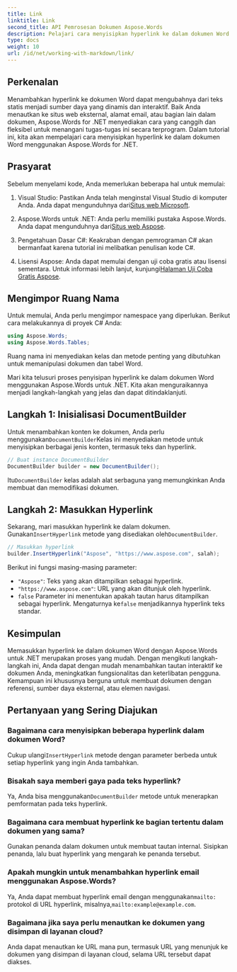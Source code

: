```yaml
---
title: Link
linktitle: Link
second_title: API Pemrosesan Dokumen Aspose.Words
description: Pelajari cara menyisipkan hyperlink ke dalam dokumen Word menggunakan Aspose.Words untuk .NET dengan panduan langkah demi langkah ini. Sempurnakan dokumen Anda dengan tautan interaktif dengan mudah.
type: docs
weight: 10
url: /id/net/working-with-markdown/link/
---
```

## Perkenalan

Menambahkan hyperlink ke dokumen Word dapat mengubahnya dari teks statis menjadi sumber daya yang dinamis dan interaktif. Baik Anda menautkan ke situs web eksternal, alamat email, atau bagian lain dalam dokumen, Aspose.Words for .NET menyediakan cara yang canggih dan fleksibel untuk menangani tugas-tugas ini secara terprogram. Dalam tutorial ini, kita akan mempelajari cara menyisipkan hyperlink ke dalam dokumen Word menggunakan Aspose.Words for .NET. 

## Prasyarat

Sebelum menyelami kode, Anda memerlukan beberapa hal untuk memulai:

1.  Visual Studio: Pastikan Anda telah menginstal Visual Studio di komputer Anda. Anda dapat mengunduhnya dari[Situs web Microsoft](https://visualstudio.microsoft.com/).

2.  Aspose.Words untuk .NET: Anda perlu memiliki pustaka Aspose.Words. Anda dapat mengunduhnya dari[Situs web Aspose](https://releases.aspose.com/words/net/).

3. Pengetahuan Dasar C#: Keakraban dengan pemrograman C# akan bermanfaat karena tutorial ini melibatkan penulisan kode C#.

4.  Lisensi Aspose: Anda dapat memulai dengan uji coba gratis atau lisensi sementara. Untuk informasi lebih lanjut, kunjungi[Halaman Uji Coba Gratis Aspose](https://releases.aspose.com/).

## Mengimpor Ruang Nama

Untuk memulai, Anda perlu mengimpor namespace yang diperlukan. Berikut cara melakukannya di proyek C# Anda:

```csharp
using Aspose.Words;
using Aspose.Words.Tables;
```

Ruang nama ini menyediakan kelas dan metode penting yang dibutuhkan untuk memanipulasi dokumen dan tabel Word.

Mari kita telusuri proses penyisipan hyperlink ke dalam dokumen Word menggunakan Aspose.Words untuk .NET. Kita akan menguraikannya menjadi langkah-langkah yang jelas dan dapat ditindaklanjuti.

## Langkah 1: Inisialisasi DocumentBuilder

 Untuk menambahkan konten ke dokumen, Anda perlu menggunakan`DocumentBuilder`Kelas ini menyediakan metode untuk menyisipkan berbagai jenis konten, termasuk teks dan hyperlink.

```csharp
// Buat instance DocumentBuilder
DocumentBuilder builder = new DocumentBuilder();
```

 Itu`DocumentBuilder` kelas adalah alat serbaguna yang memungkinkan Anda membuat dan memodifikasi dokumen.

## Langkah 2: Masukkan Hyperlink

 Sekarang, mari masukkan hyperlink ke dalam dokumen. Gunakan`InsertHyperlink` metode yang disediakan oleh`DocumentBuilder`. 

```csharp
// Masukkan hyperlink
builder.InsertHyperlink("Aspose", "https://www.aspose.com", salah);
```

Berikut ini fungsi masing-masing parameter:
- `"Aspose"`: Teks yang akan ditampilkan sebagai hyperlink.
- `"https://www.aspose.com"`: URL yang akan ditunjuk oleh hyperlink.
- `false` Parameter ini menentukan apakah tautan harus ditampilkan sebagai hyperlink. Mengaturnya ke`false` menjadikannya hyperlink teks standar.

## Kesimpulan

Memasukkan hyperlink ke dalam dokumen Word dengan Aspose.Words untuk .NET merupakan proses yang mudah. Dengan mengikuti langkah-langkah ini, Anda dapat dengan mudah menambahkan tautan interaktif ke dokumen Anda, meningkatkan fungsionalitas dan keterlibatan pengguna. Kemampuan ini khususnya berguna untuk membuat dokumen dengan referensi, sumber daya eksternal, atau elemen navigasi.

## Pertanyaan yang Sering Diajukan

### Bagaimana cara menyisipkan beberapa hyperlink dalam dokumen Word?
 Cukup ulangi`InsertHyperlink` metode dengan parameter berbeda untuk setiap hyperlink yang ingin Anda tambahkan.

### Bisakah saya memberi gaya pada teks hyperlink?
 Ya, Anda bisa menggunakan`DocumentBuilder` metode untuk menerapkan pemformatan pada teks hyperlink.

### Bagaimana cara membuat hyperlink ke bagian tertentu dalam dokumen yang sama?
Gunakan penanda dalam dokumen untuk membuat tautan internal. Sisipkan penanda, lalu buat hyperlink yang mengarah ke penanda tersebut.

### Apakah mungkin untuk menambahkan hyperlink email menggunakan Aspose.Words?
 Ya, Anda dapat membuat hyperlink email dengan menggunakan`mailto:` protokol di URL hyperlink, misalnya,`mailto:example@example.com`.

### Bagaimana jika saya perlu menautkan ke dokumen yang disimpan di layanan cloud?
Anda dapat menautkan ke URL mana pun, termasuk URL yang menunjuk ke dokumen yang disimpan di layanan cloud, selama URL tersebut dapat diakses.